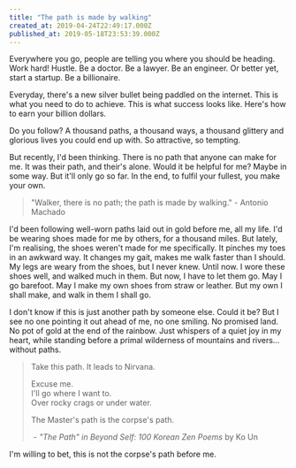 ```yaml
---
title: "The path is made by walking"
created_at: 2019-04-24T22:49:17.000Z
published_at: 2019-05-18T23:53:39.000Z
---
```

Everywhere you go, people are telling you where you should be heading. Work hard! Hustle. Be a doctor. Be a lawyer. Be an engineer. Or better yet, start a startup. Be a billionaire.   

  

Everyday, there's a new silver bullet being paddled on the internet. This is what you need to do to achieve. This is what success looks like. Here's how to earn your billion dollars. 

  

Do you follow? A thousand paths, a thousand ways, a thousand glittery and glorious lives you could end up with. So attractive, so tempting. 

  

But recently, I'd been thinking. There is no path that anyone can make for me. It was their path, and their's alone. Would it be helpful for me? Maybe in some way. But it'll only go so far. In the end, to fulfil your fullest, you make your own.  

  

> "Walk­er, there is no path; the path is made by walking." - Anto­nio Macha­do

  

I'd been following well-worn paths laid out in gold before me, all my life. I'd be wearing shoes made for me by others, for a thousand miles. But lately, I'm realising, the shoes weren't made for me specifically. It pinches my toes in an awkward way. It changes my gait, makes me walk faster than I should. My legs are weary from the shoes, but I never knew. Until now. I wore these shoes well, and walked much in them. But now, I have to let them go. May I go barefoot. May I make my own shoes from straw or leather. But my own I shall make, and walk in them I shall go.

  

I don't know if this is just another path by someone else. Could it be? But I see no one pointing it out ahead of me, no one smiling. No promised land. No pot of gold at the end of the rainbow. Just whispers of a quiet joy in my heart, while standing before a primal wilderness of mountains and rivers... without paths. 

  

> Take this path. It leads to Nirvana.  
>   
> Excuse me.  
> I'll go where I want to.  
> Over rocky crags or under water.  
>   
> The Master's path is the corpse's path.  
>   
>  - _"The Path" in Beyond Self: 100 Korean Zen Poems_ by Ko Un

  

I'm willing to bet, this is not the corpse's path before me.
